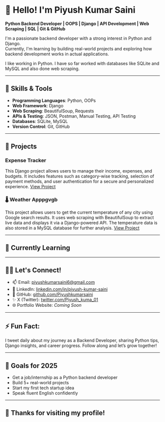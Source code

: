 # 👋 Hello! I'm Piyush Kumar Saini

**Python Backend Developer | OOPS | Django | API Development | Web Scraping | SQL | Git & GitHub**

I'm a passionate backend developer with a strong interest in Python and Django.  
Currently, I'm learning by building real-world projects and exploring how backend development works in actual applications.


I like working in Python. I have so far worked with databases like SQLite and MySQL and also done web scraping.

---

## 🧰 Skills & Tools

- **Programming Languages**: Python, OOPs 
- **Web Framework**: Django  
- **Web Scraping**: BeautifulSoup, Requests  
- **APIs & Testing**: JSON, Postman, Manual Testing, API Testing  
- **Databases**: SQLite, MySQL  
- **Version Control**: Git, GitHub  


---

## 💼 Projects

### Expense Tracker
This Django project allows users to manage their income, expenses, and budgets. It includes features such as category-wise tracking, selection of payment methods, and user authentication for a secure and personalized experience.
  [View Project](https://github.com/Piyushkumarsaini/expense_tracker)



### 🌡️ Weather Apppgvgb
This project allows users to get the current temperature of any city using Google search results. It uses web scraping with BeautifulSoup to extract live data and displays it via a Django-powered API. The temperature data is also stored in a MySQL database for further analysis.
  [View Project](https://github.com/Piyushkumarsaini/Google-Temperature)

---

## 🌱 Currently Learning

---

## 🧑‍💻 Let's Connect!

- 📫 Email: piyushkumarsaini6@gmail.com  
- 💼 LinkedIn: [linkedin.com/in/piyush-kumar-saini](https://www.linkedin.com/in/piyush-kumar-saini)  
- 🐙 GitHub: [github.com/Piyushkumarsaini](https://github.com/Piyushkumarsaini)
- ✨ X (Twitter): [twitter.com/Piyush_kuma_01](https://x.com/Piyush_kuma_01)
- 🌐 Portfolio Website: *Coming Soon*
---

## ⚡ Fun Fact:
I tweet daily about my journey as a Backend Developer, sharing Python tips, Django insights, and career progress. Follow along and let’s grow together!

---

## 🏁 Goals for 2025
- Get a job/internship as a Python backend developer  
- Build 5+ real-world projects  
- Start my first tech startup idea  
- Speak fluent English confidently  

---

## 🙏 Thanks for visiting my profile!
